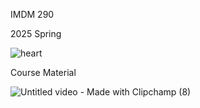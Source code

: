 IMDM 290 

2025 Spring

![heart](https://github.com/user-attachments/assets/f0c91918-60bf-4130-a0e5-c473b6071378)


Course Material 

![Untitled video - Made with Clipchamp (8)](https://github.com/user-attachments/assets/f862236a-a226-4e8f-8bfd-47c7161032da)
